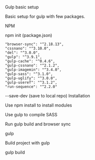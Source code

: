 Gulp basic setup

Basic setup for gulp with few packages.

   NPM
   
   npm init (package.json)
   
    "browser-sync": "^2.18.13",
    "cssnano": "^3.10.0",
    "del": "^3.0.0",
    "gulp": "^3.9.1",
    "gulp-cache": "^0.4.6",
    "gulp-cssnano": "^2.1.2",
    "gulp-imagemin": "^3.4.0",
    "gulp-sass": "^3.1.0",
    "gulp-uglify": "^3.0.0",
    "gulp-useref": "^3.1.2",
    "run-sequence": "^2.2.0"
   
   --save-dev (save to local repo)
Installation

Use npm install to install modules

Use gulp to compile SASS

Run gulp build and browser sync

gulp

Build project with gulp

gulp build
